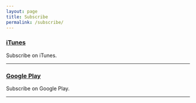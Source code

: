 ```yaml
---
layout: page
title: Subscribe
permalink: /subscribe/
---
```


### [iTunes](https://www.apple.com) 
Subscribe on iTunes.

***

### [Google Play](https://www.google.com)
Subscribe on Google Play.

***

